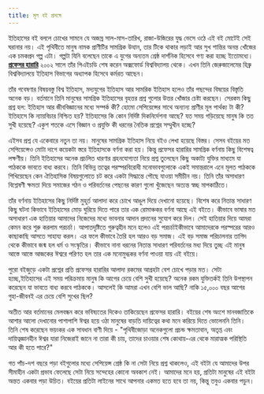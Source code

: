 ```yaml
---
title: মূল বই প্রসঙ্গে
---
```


ইতিহাসের বই বললে চোখের সামনে যে অজস্র সাল-মাস-তারিখ, রাজা-উজিরের যুদ্ধ ভেসে ওঠে এই বই মোটেই সেই ঘরানার নয়। এই পৃথিবীতে মানুষ নামক প্রাণীটির সামগ্রিক উত্থান, তার টিকে থাকার লড়াই আর সুখ শান্তির অনন্ত খোঁজের এক চমকপ্রদ গল্প এটা। গল্পটা যিনি বলেছেন তাকে এ যুগের অন্যতম শ্রেষ্ঠ দার্শনিক হিসেবে গণ্য করা হচ্ছে ইতোমধ্যে। [**প্রফেসর হারারি**](https://en.wikipedia.org/wiki/Yuval_Noah_Harari) ২০০২ সালে তাঁর পিএইচডি শেষ করেন অক্সফোর্ড বিশ্ববিদ্যালয় থেকে। এখন তিনি জেরুজালেমের হিব্রু বিশ্ববিদ্যালয়ে ইতিহাস বিভাগের অধ্যাপক হিসেবে কর্মরত আছেন।

তাঁর গবেষণার বিষয়বস্তু বিশ্ব ইতিহাস, মদ্যযুগের ইতিহাস আর সামরিক ইতিহাস হলেও তাঁর পছন্দের বিষয়ের বিস্তৃতি অনেক বড়। বর্তমানে তিনি মানুষের সামগ্রিক ইতিহাসের বৃহত্তর প্রশ্ন গুলোর উত্তর খোঁজার চেষ্টা করছেন। সেরকম কিছু প্রশ্ন হল: ইতিহাস আর জীববিজ্ঞানের মধ্যে সম্পর্ক কী? হোমো সেপিয়েন্সের সাথে অন্যান্য প্রাণীর মূল পার্থক্য টা কী? ইতিহাসে কি ন্যায়বিচার নিশ্চিত হয়? ইতিহাসের কি কোন নির্দিষ্ট দিকনির্দেশনা আছে? যত সময় গড়িয়েছে মানুষ কি তত সুখী হয়েছে? একুশ শতকে এসে বিজ্ঞান ও প্রযুক্তি কী ধরনের নৈতিক প্রশ্নের সম্মুখীন হচ্ছে?

এইসব প্রশ্ন যে একেবারে নতুন তা নয়। মানুষের সামগ্রিক ইতিহাস নিয়ে বইও লেখা হয়েছে বিস্তর। সেসব বইয়ের মত সেপিয়েন্সেও মোটা দাগে কয়েকটা স্তরে ইতিহাসকে বর্ণনা করা হয়। কিন্তু প্রফেসর হারারির সামগ্রিক বর্ণনায় কিছু বিশেষত্ব লক্ষণীয়। তিনি ইতিহাসের অনেক প্রচলিত ধারণার গ্রহনযোগ্যতা নিয়ে প্রশ্ন তুলেছেন কিছু অকাট্য যুক্তির মাধ্যমে যা পাঠককে ভাবতে বাধ্য করবে। তিনি বিভিন্ন তত্বের পরস্পরবিরোধী মনোভাবগুলোকে একই সমান্তরালে এনে মূলত পাঠককে শিখিয়েছেন কেন ঐতিহাসিক বিষয়গুলোতে চট করে একটা সিদ্ধান্তে পৌছে যাওয়া সমীচীন নয়। তিনি তাঁর অসাধারণ বিশ্লেষণী ক্ষমতা দিয়ে সমাজের গঠন ও পরিবর্তনের পেছনের কারণ গুলো খুঁজেছেন অত্যন্ত স্বচ্ছ মাপকাঠিতে।

তাঁর বর্ণনায় ইতিহাসের কিছু নির্দিষ্ট মুহূর্ত আলাদা করে চোখে আঙুল দিয়ে দেখানো হয়েছে। বিশেষ করে নিতান্ত সাধারণ কিছু ঘটনা কিভাবে ইতিহাসের মোড় ঘুরিয়ে দিতে পারে তার এক রোমাঞ্চকর বর্ণনা আছে এই বইতে। কীভাবে ভাষার মত অসাধারণ এক হাতিয়ার আমাদের নিজেদের মধ্যে ভাবনার আদান প্রদানের সুযোগ করে দিল। সেই হাতিয়ার দিয়ে আমরা কেমন করে শুরু করলাম পরচর্চা। আপাতদৃষ্টিতে গুরুত্বহীন মনে হলেও এই পরচর্চাইকীভাবে আমাদেরকে পরস্পরের আরও কাছাকাছি আসতে সাহায্য করল। এর ফলে কীভাবে তৈরি হল আরও বড় সমাজ। এই বড় সমাজ পরিচালনার তাগিদ থেকে কীভাবে জন্ম হল ধর্ম ও সংস্কৃতির। কীভাবে নানা ধরনের নিতান্ত সাধারণ পরিবর্তনের মধ্য দিয়ে তুচ্ছ এই মানুষ আস্তে আস্তে আজকের ঈশ্বরে পরিণত হল তার এক মনোমুগ্ধকর বর্ণনা পাওয়া যায় এই বইয়ে।

পুরো বইজুড়ে একটা প্রশ্নের প্রতি প্রফেসর হারারির আলাদা রকমের আগ্রহটা বেশ চোখে পড়ার মত। সেটা হচ্ছে,ইতিহাসের এই সময় পরিক্রমায় মানুষ কি আগের চেয়ে বেশি সুখী হয়েছে? অনেক রকম যুক্তিতর্কই তিনি উপস্থাপন করেছেন যা ভাবতে বাধ্য করবে পাঠককে। আসলেই কি আমরা এখন বেশি ভাল আছি? নাকি ১৫,০০০ বছর আগের গুহা-জীবনই এর চেয়ে বেশি সুখের ছিল?

অতীত আর বর্তমানের মেলবন্ধন করে ভবিষ্যতের দিকেও তাকিয়েছেন প্রফেসর হারারি। বইয়ের শেষ অংশে মানবজাতিকে আশার আলো দেখানোর পাশাপাশি ঈশ্বর হয়ে ওঠা মানুষের বাড়তি দায়িত্বের কথা মনে করিয়ে দিতে ভোলেননি তিনি। তিনি শেষ করেছেন ভয়ংকর এক সাবধান বাণী দিয়ে - "পৃথিবীজোড়া অনেকগুলো প্রচন্ড ক্ষমতাবান, অতৃপ্ত এবং দায়িত্বজ্ঞানহীন ঈশ্বর যারা নিজেরাই জানে না তারা কী চায়, তাদের চাওয়ার শেষ কোথায়-এর থেকে মারাত্মক পরিস্থিতি আর কী হতে পারে?"

গত পাঁচ-দশ বছরে পড়া বইগুলোর মধ্যে সেপিয়েন্স শ্রেষ্ঠ কি না সেটা নিয়ে প্রশ্ন থাকলেও, এই বইটা যে আমাদের উপর সীমাহীন একটা প্রভাব ফেলেছে সেটা নিয়ে সন্দেহের কোনো অবকাশ নেই। আমাদের মনে হয়, প্রতিটা মানুষের এই বইটা অন্তত একবার পড়া উচিত। বইয়ের প্রতিটা লাইনের সাথে আপনার একমত হতে হবে তা নয়, কিন্তু তবুও একবার পড়ুন।
